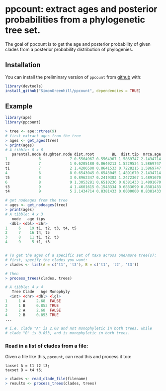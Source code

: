 # ppcount: extract ages and posterior probabilities from a phylogenetic tree set.

The goal of ppcount is to get the age and posterior probability of 
given clades from a posterior probability distribution of phylogenies.

## Installation

You can install the preliminary version of `ppcount` from [github](https://github.com/SimonGreenhill/ppcount) with:

``` r
library(devtools)
install_github("SimonGreenhill/ppcount", dependencies = TRUE)
```

## Example

``` r
library(ape)
library(ppcount)

> tree <- ape::rtree(9)
# first extract ages from the tree
> ages <- get_ages(tree)
> print(ages)
# A tibble: 8 x 6
   parental.node daughter.node dist.root        BL  dist.tip  mrca.age
1              6             7 0.5564967 0.5564967 1.5869747 2.1434714
t2             7             1 0.6205180 0.0640213 1.5229534 1.5869747
t1             7             2 1.4206500 0.8641533 0.7228215 1.5869747
4              6             8 0.6543045 0.6543045 1.4891670 2.1434714
t5             8             3 0.8962347 0.2419303 1.2472367 1.4891670
6              8             9 1.3053281 0.6510236 0.8381433 1.4891670
t3             9             4 1.4601615 0.1548334 0.6833099 0.8381433
t4             9             5 2.1434714 0.8381433 0.0000000 0.8381433

# get nodeages from the tree
> ages <- get_nodeages(tree)
> print(ages)
# A tibble: 4 x 3
   node   age tips              
  <dbl> <dbl> <chr>             
1     6    19 t1, t2, t3, t4, t5
2     7    16 t4, t5            
3     8    11 t1, t2, t3        
4     9     5 t1, t3           


# To get the ages of a specific set of taxa across one/more tree(s):
# first, specify the clades you want:
> clades <- list(A = c('t1', 't3'), B = c('t1', 't2', 't3'))

# then 
> process_trees(clades, trees)

# A tibble: 4 x 4
   Tree Clade   Age Monophyly
  <int> <chr> <dbl> <lgl>    
1     1 A     2.68  FALSE    
2     1 B     0.853 TRUE     
3     2 A     2.68  FALSE    
4     2 B     0.853 TRUE     
...

# i.e. clade "A" is 2.68 and not monophyletic in both trees, while
# clade "B" is 0.853, and is monophyletic in both trees.

```
### Read in a list of clades from a file:

Given a file like this, `ppcount`, can read this and process it too:

```
taxset A = t1 t2 t3;
taxset B = t4 t5;
```

```r
> clades <- read_clade_file(filename)
> results <- process_trees(clades, trees)
```